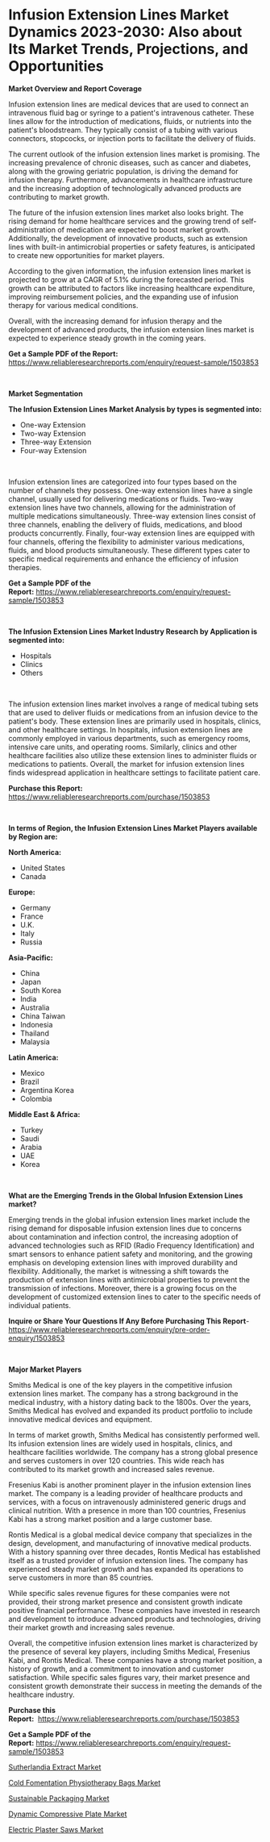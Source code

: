 <p><h1>Infusion Extension Lines Market Dynamics 2023-2030: Also about Its Market Trends, Projections, and Opportunities</h1></p><p><strong>Market Overview and Report Coverage</strong></p>
<p><p>Infusion extension lines are medical devices that are used to connect an intravenous fluid bag or syringe to a patient's intravenous catheter. These lines allow for the introduction of medications, fluids, or nutrients into the patient's bloodstream. They typically consist of a tubing with various connectors, stopcocks, or injection ports to facilitate the delivery of fluids.</p><p>The current outlook of the infusion extension lines market is promising. The increasing prevalence of chronic diseases, such as cancer and diabetes, along with the growing geriatric population, is driving the demand for infusion therapy. Furthermore, advancements in healthcare infrastructure and the increasing adoption of technologically advanced products are contributing to market growth.</p><p>The future of the infusion extension lines market also looks bright. The rising demand for home healthcare services and the growing trend of self-administration of medication are expected to boost market growth. Additionally, the development of innovative products, such as extension lines with built-in antimicrobial properties or safety features, is anticipated to create new opportunities for market players.</p><p>According to the given information, the infusion extension lines market is projected to grow at a CAGR of 5.1% during the forecasted period. This growth can be attributed to factors like increasing healthcare expenditure, improving reimbursement policies, and the expanding use of infusion therapy for various medical conditions.</p><p>Overall, with the increasing demand for infusion therapy and the development of advanced products, the infusion extension lines market is expected to experience steady growth in the coming years.</p></p>
<p><strong>Get a Sample PDF of the Report:</strong> <a href="https://www.reliableresearchreports.com/enquiry/request-sample/1503853">https://www.reliableresearchreports.com/enquiry/request-sample/1503853</a></p>
<p>&nbsp;</p>
<p><strong>Market Segmentation</strong></p>
<p><strong>The Infusion Extension Lines Market Analysis by types is segmented into:</strong></p>
<p><ul><li>One-way Extension</li><li>Two-way Extension</li><li>Three-way Extension</li><li>Four-way Extension</li></ul></p>
<p>&nbsp;</p>
<p><p>Infusion extension lines are categorized into four types based on the number of channels they possess. One-way extension lines have a single channel, usually used for delivering medications or fluids. Two-way extension lines have two channels, allowing for the administration of multiple medications simultaneously. Three-way extension lines consist of three channels, enabling the delivery of fluids, medications, and blood products concurrently. Finally, four-way extension lines are equipped with four channels, offering the flexibility to administer various medications, fluids, and blood products simultaneously. These different types cater to specific medical requirements and enhance the efficiency of infusion therapies.</p></p>
<p><strong>Get a Sample PDF of the Report:</strong>&nbsp;<a href="https://www.reliableresearchreports.com/enquiry/request-sample/1503853">https://www.reliableresearchreports.com/enquiry/request-sample/1503853</a></p>
<p>&nbsp;</p>
<p><strong>The Infusion Extension Lines Market Industry Research by Application is segmented into:</strong></p>
<p><ul><li>Hospitals</li><li>Clinics</li><li>Others</li></ul></p>
<p>&nbsp;</p>
<p><p>The infusion extension lines market involves a range of medical tubing sets that are used to deliver fluids or medications from an infusion device to the patient's body. These extension lines are primarily used in hospitals, clinics, and other healthcare settings. In hospitals, infusion extension lines are commonly employed in various departments, such as emergency rooms, intensive care units, and operating rooms. Similarly, clinics and other healthcare facilities also utilize these extension lines to administer fluids or medications to patients. Overall, the market for infusion extension lines finds widespread application in healthcare settings to facilitate patient care.</p></p>
<p><strong>Purchase this Report:</strong>&nbsp; <a href="https://www.reliableresearchreports.com/purchase/1503853">https://www.reliableresearchreports.com/purchase/1503853</a></p>
<p>&nbsp;</p>
<p><strong>In terms of Region, the Infusion Extension Lines Market Players available by Region are:</strong></p>
<p>
    <p> <strong> North America: </strong>
        <ul>
            <li>United States</li>
            <li>Canada</li>
        </ul>
        </p> 
    <p> <strong> Europe: </strong>
        <ul>
            <li>Germany</li>
            <li>France</li>
            <li>U.K.</li>
            <li>Italy</li>
            <li>Russia</li>
        </ul>
        </p> 
    <p> <strong> Asia-Pacific: </strong>
        <ul>
            <li>China</li>
            <li>Japan</li>
            <li>South Korea</li>
            <li>India</li>
            <li>Australia</li>
            <li>China Taiwan</li>
            <li>Indonesia</li>
            <li>Thailand</li>
            <li>Malaysia</li>
        </ul>
        </p> 
    <p> <strong> Latin America: </strong>
        <ul>
            <li>Mexico</li>
            <li>Brazil</li>
            <li>Argentina Korea</li>
            <li>Colombia</li>
        </ul>
        </p> 
    <p> <strong> Middle East & Africa: </strong>
        <ul>
            <li>Turkey</li>
            <li>Saudi</li>
            <li>Arabia</li>
            <li>UAE</li>
            <li>Korea</li>
        </ul>
    </p>
    </p>
<p>&nbsp;</p>
<p><strong>What are the Emerging Trends in the Global Infusion Extension Lines market?</strong></p>
<p><p>Emerging trends in the global infusion extension lines market include the rising demand for disposable infusion extension lines due to concerns about contamination and infection control, the increasing adoption of advanced technologies such as RFID (Radio Frequency Identification) and smart sensors to enhance patient safety and monitoring, and the growing emphasis on developing extension lines with improved durability and flexibility. Additionally, the market is witnessing a shift towards the production of extension lines with antimicrobial properties to prevent the transmission of infections. Moreover, there is a growing focus on the development of customized extension lines to cater to the specific needs of individual patients.</p></p>
<p><strong>Inquire or Share Your Questions If Any Before Purchasing This Report</strong>- <a href="https://www.reliableresearchreports.com/enquiry/pre-order-enquiry/1503853">https://www.reliableresearchreports.com/enquiry/pre-order-enquiry/1503853</a></p>
<p>&nbsp;</p>
<p><strong>Major Market Players</strong></p>
<p><p>Smiths Medical is one of the key players in the competitive infusion extension lines market. The company has a strong background in the medical industry, with a history dating back to the 1800s. Over the years, Smiths Medical has evolved and expanded its product portfolio to include innovative medical devices and equipment.</p><p>In terms of market growth, Smiths Medical has consistently performed well. Its infusion extension lines are widely used in hospitals, clinics, and healthcare facilities worldwide. The company has a strong global presence and serves customers in over 120 countries. This wide reach has contributed to its market growth and increased sales revenue.</p><p>Fresenius Kabi is another prominent player in the infusion extension lines market. The company is a leading provider of healthcare products and services, with a focus on intravenously administered generic drugs and clinical nutrition. With a presence in more than 100 countries, Fresenius Kabi has a strong market position and a large customer base.</p><p>Rontis Medical is a global medical device company that specializes in the design, development, and manufacturing of innovative medical products. With a history spanning over three decades, Rontis Medical has established itself as a trusted provider of infusion extension lines. The company has experienced steady market growth and has expanded its operations to serve customers in more than 85 countries.</p><p>While specific sales revenue figures for these companies were not provided, their strong market presence and consistent growth indicate positive financial performance. These companies have invested in research and development to introduce advanced products and technologies, driving their market growth and increasing sales revenue.</p><p>Overall, the competitive infusion extension lines market is characterized by the presence of several key players, including Smiths Medical, Fresenius Kabi, and Rontis Medical. These companies have a strong market position, a history of growth, and a commitment to innovation and customer satisfaction. While specific sales figures vary, their market presence and consistent growth demonstrate their success in meeting the demands of the healthcare industry.</p></p>
<p><strong>Purchase this Report:</strong>&nbsp;&nbsp;<a href="https://www.reliableresearchreports.com/purchase/1503853">https://www.reliableresearchreports.com/purchase/1503853</a></p>
<p></p>
<p><strong>Get a Sample PDF of the Report:</strong>&nbsp;<a href="https://www.reliableresearchreports.com/enquiry/request-sample/1503853">https://www.reliableresearchreports.com/enquiry/request-sample/1503853</a></p>
<p><p><a href="https://medium.com/@hotspotelectronicsstore/sutherlandia-extract-nbsp-market-focuses-on-market-share-size-and-projected-forecast-till-2030-eb18366f979e">Sutherlandia Extract Market</a></p><p><a href="https://www.linkedin.com/pulse/cold-fomentation-physiotherapy-bags-market-size-2023-2030/">Cold Fomentation Physiotherapy Bags Market</a></p><p><a href="https://medium.com/@williambatz97/sustainable-packaging-market-size-growth-forecast-2023-2030-49e70f76222a">Sustainable Packaging Market</a></p><p><a href="https://www.linkedin.com/pulse/dynamic-compressive-plate-market-research-report-provides/">Dynamic Compressive Plate Market</a></p><p><a href="https://www.linkedin.com/pulse/electric-plaster-saws-market-research-report-provides-thorough/">Electric Plaster Saws Market</a></p></p>